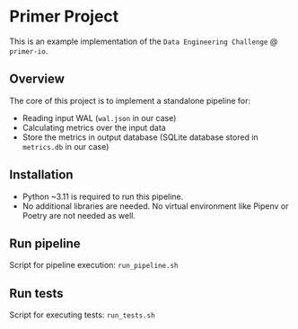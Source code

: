 # Primer Project
This is an example implementation of the `Data Engineering Challenge` @ `primer-io`.
## Overview
The core of this project is to implement a standalone pipeline for:
- Reading input WAL (`wal.json` in our case)
- Calculating metrics over the input data
- Store the metrics in output database (SQLite database stored in `metrics.db` in our case)
## Installation
- Python ~3.11 is required to run this pipeline.
- No additional libraries are needed. No virtual environment like Pipenv or Poetry are not needed as well.

## Run pipeline
Script for pipeline execution: `run_pipeline.sh`

## Run tests
Script for executing tests: `run_tests.sh`
